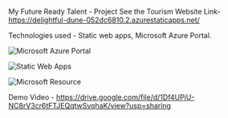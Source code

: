 My Future Ready Talent - Project
See the Tourism
Website Link- https://delightful-dune-052dc6810.2.azurestaticapps.net/

Technologies used - Static web apps, Microsoft Azure Portal.



![Microsoft Azure Portal](https://user-images.githubusercontent.com/111694316/213701104-fc0f540a-13e3-4d02-be1d-f0552ba8523f.png)


![Static Web Apps](https://user-images.githubusercontent.com/111694316/213701551-b6abdae0-da64-4d62-90c0-9da86e56008b.png)


![Microsoft Resource](https://user-images.githubusercontent.com/111694316/213701586-c9c30df8-860d-4554-82d9-368df07ffd16.png)

Demo Video - https://drive.google.com/file/d/1Df4UPjU-NC8rV3cr6tFTJEQqtwSvqhaK/view?usp=sharing
